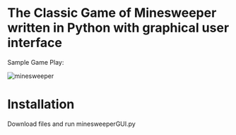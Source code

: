 # The Classic Game of Minesweeper written in Python with graphical user interface


Sample Game Play:

![minesweeper](https://github.com/teddy-ross/minesweeper/assets/116533652/8caf1cc2-4c73-4057-9fcf-d26fdea2651a)


# Installation

Download files and run minesweeperGUI.py
